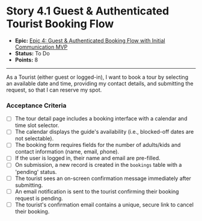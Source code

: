 # Story 4.1 Guest & Authenticated Tourist Booking Flow

- **Epic:** [Epic 4: Guest & Authenticated Booking Flow with Initial Communication MVP](https://www.notion.so/Epic-4-Guest-Authenticated-Booking-Flow-with-Initial-Communication-MVP-5c023d8a57a34661a08e12a43b925b6a)
- **Status:** To Do
- **Points:** 8

---

As a Tourist (either guest or logged-in), I want to book a tour by selecting an available date and time, providing my contact details, and submitting the request, so that I can reserve my spot.

### Acceptance Criteria

- [ ] The tour detail page includes a booking interface with a calendar and time slot selector.
- [ ] The calendar displays the guide's availability (i.e., blocked-off dates are not selectable).
- [ ] The booking form requires fields for the number of adults/kids and contact information (name, email, phone).
- [ ] If the user is logged in, their name and email are pre-filled.
- [ ] On submission, a new record is created in the `bookings` table with a 'pending' status.
- [ ] The tourist sees an on-screen confirmation message immediately after submitting.
- [ ] An email notification is sent to the tourist confirming their booking request is pending.
- [ ] The tourist's confirmation email contains a unique, secure link to cancel their booking. 
